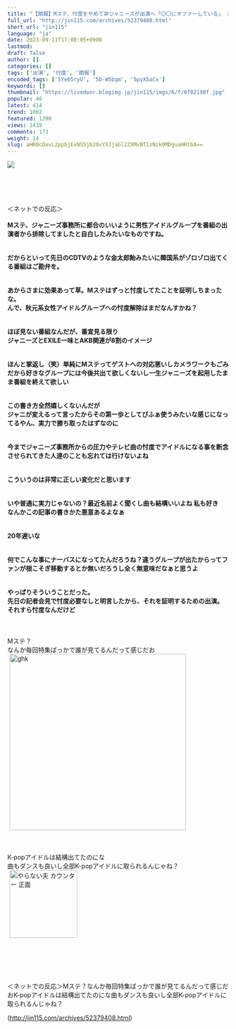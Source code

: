```yaml
---
title: "【朗報】Mステ、忖度をやめて非ジャニーズが出演へ「〇〇にオファーしている」 : オレ的ゲーム速報＠刃"
full_url: "http://jin115.com/archives/52379408.html"
short_url: "jin115"
language: "ja"
date: 2023-09-11T17:00:05+0900
lastmod: 
draft: false
author: []
categories: []
tags: ['出演', '忖度', '朗報']
encoded_tags: ['5Ye65ryU', '5b-W5bqm', '5pyX5aCx']
keywords: []
thumbnail: "https://livedoor.blogimg.jp/jin115/imgs/6/f/6f02198f.jpg"
popular: 46
latest: 414
trend: 1002
featured: 1390
views: 1419
comments: 173
weight: 14
slug: aHR0cDovL2ppbjExNS5jb20vYXJjaGl2ZXMvNTIzNzk0MDguaHRtbA==
---
```


![](https://livedoor.blogimg.jp/jin115/imgs/6/f/6f02198f.jpg)

<div><a name='more'></a> <br> <br> <br> <br> ＜ネットでの反応＞<br> <br> <b>Mステ、ジャニーズ事務所に都合のいいように男性アイドルグループを番組の出演者から排除してましたと自白したみたいなものですね。</b><br> <br> <br> <b>だからといって先日のCDTVのような金太郎飴みたいに韓国系がゾロゾロ出てくる番組はご勘弁を。</b><br> <br> <br> <b>あからさまに効果あって草。Mステはずっと忖度してたことを証明しちまったな。<br> んで、秋元系女性アイドルグループへの忖度解除はまだなんすかね？</b><br> <br> <br> <b>ほぼ見ない番組なんだが、番宣見る限り<br> ジャニーズとEXILE一味とAKB関連が8割のイメージ</b><br> <br> <br> <b>ほんと掌返し（笑）単純にMステってゲストへの対応悪いしカメラワークもごみだから好きなグループには今後共出て欲しくないし一生ジャニーズを起用したまま番組を終えて欲しい</b><br> <br> <br> <b>この書き方全然嬉しくないんだが<br> ジャニが変えるって言ったからその第一歩としてびふぁ使うみたいな感じになってるやん、実力で勝ち取ったはずなのに</b><br> <br> <br> <b>今までジャニーズ事務所からの圧力やテレビ曲の忖度でアイドルになる事を断念させられてきた人達のことも忘れては行けないよね</b><br> <br> <br> <b>こういうのは非常に正しい変化だと思います</b><br> <br> <br> <b>いや普通に実力じゃないの？最近名前よく聞くし曲も結構いいよね 私も好き<br> なんかこの記事の書きかた悪意あるよなぁ</b><br> <br> <br> <b>20年遅いな</b><br> <br> <br> <b>何でこんな事にナーバスになってたんだろうね？違うグループが出たからってファンが根こそぎ移動するとか無いだろうし全く無意味だなぁと思うよ</b><br> <br> <br> <b>やっぱりそういうことだった。<br> 先日の記者会見で忖度必要なしと明言したから、それを証明するための出演。<br> それすら忖度なんだけど</b><br> <br> <br> <br> Mステ？<br> なんか毎回特集ばっかで誰が見てるんだって感じだお<br> <img src='https://livedoor.blogimg.jp/jin115/imgs/a/8/a8ce9552.gif' alt='ghk' width='400' border='0' hspace='5' class='pict'><br> <br> <br> <br> K-popアイドルは結構出てたのにな<br> 曲もダンスも良いし全部K-popアイドルに取られるんじゃね？<br> <img src='https://livedoor.blogimg.jp/jin115/imgs/1/8/18f2180e.gif' alt='やらない夫 カウンター 正面' width='154' border='0' hspace='5' class='pict'><br> <br> <br> <br> <br> <br> <p>＜ネットでの反応＞Mステ？なんか毎回特集ばっかで誰が見てるんだって感じだおK-popアイドルは結構出てたのにな曲もダンスも良いし全部K-popアイドルに取られるんじゃね？</p></div>

(http://jin115.com/archives/52379408.html)
